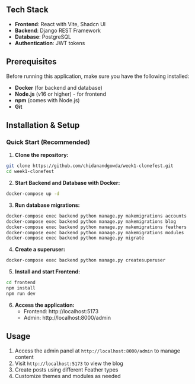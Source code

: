 ## Tech Stack

- **Frontend**: React with Vite, Shadcn UI
- **Backend**: Django REST Framework
- **Database**: PostgreSQL
- **Authentication**: JWT tokens

## Prerequisites

Before running this application, make sure you have the following installed:

- **Docker** (for backend and database)
- **Node.js** (v16 or higher) - for frontend
- **npm** (comes with Node.js)
- **Git**

## Installation & Setup

### Quick Start (Recommended)

1. **Clone the repository:**
```bash
git clone https://github.com/chidanandgowda/week1-clonefest.git
cd week1-clonefest
```

2. **Start Backend and Database with Docker:**
```bash
docker-compose up -d
```

3. **Run database migrations:**
```bash
docker-compose exec backend python manage.py makemigrations accounts
docker-compose exec backend python manage.py makemigrations blog
docker-compose exec backend python manage.py makemigrations feathers
docker-compose exec backend python manage.py makemigrations modules
docker-compose exec backend python manage.py migrate
```

4. **Create a superuser:**
```bash
docker-compose exec backend python manage.py createsuperuser
```

5. **Install and start Frontend:**
```bash
cd frontend
npm install
npm run dev
```

6. **Access the application:**
   - Frontend: http://localhost:5173
   - Admin: http://localhost:8000/admin


## Usage

1. Access the admin panel at `http://localhost:8000/admin` to manage content
2. Visit `http://localhost:5173` to view the blog
3. Create posts using different Feather types
4. Customize themes and modules as needed
